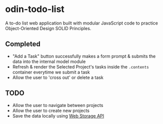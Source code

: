 # odin-todo-list
A to-do list web application built with modular JavaScript code to practice Object-Oriented Design SOLID Principles.

## Completed
- "Add a Task" button successfully makes a form prompt & submits the data into the internal model module
- Refresh & render the Selected Project's tasks inside the `.contents` container everytime we submit a task
- Allow the user to 'cross out' or delete a task

## TODO
- Allow the user to navigate between projects
- Allow the user to create new projects
- Save the data locally using [Web Storage API](https://developer.mozilla.org/en-US/docs/Web/API/Web_Storage_API/Using_the_Web_Storage_API)